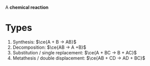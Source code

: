 A **chemical reaction**

# Types

1. Synthesis: $\ce{A + B -> AB}$
2. Decomposition: $\ce{AB -> A +B}$
3. Substitution / single replacement: $\ce{A + BC -> B + AC}$
4. Metathesis / double displacement: $\ce{AB + CD -> AD + BC}$